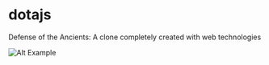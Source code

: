 dotajs
======

Defense of the Ancients: A clone completely created with web technologies

![Alt Example](http://image-upload.de/get/QVO4oy/a0d829adc2.png)
